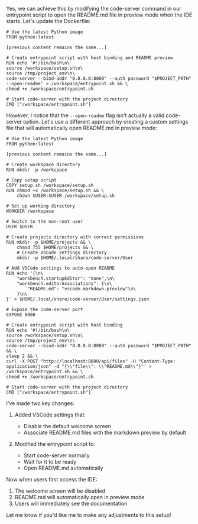 Yes, we can achieve this by modifying the code-server command in our entrypoint script to open the README.md file in preview mode when the IDE starts. Let's update the Dockerfile:

```dockerfile:Dockerfile
# Use the latest Python image
FROM python:latest

[previous content remains the same...]

# Create entrypoint script with host binding and README preview
RUN echo '#!/bin/bash\n\
source /workspace/setup.sh\n\
source /tmp/project_env\n\
code-server --bind-addr "0.0.0.0:8080" --auth password "$PROJECT_PATH" --open-readme' > /workspace/entrypoint.sh && \
chmod +x /workspace/entrypoint.sh

# Start code-server with the project directory
CMD ["/workspace/entrypoint.sh"]
```
However, I notice that the `--open-readme` flag isn't actually a valid code-server option. Let's use a different approach by creating a custom settings file that will automatically open README.md in preview mode:

```dockerfile:Dockerfile
# Use the latest Python image
FROM python:latest

[previous content remains the same...]

# Create workspace directory
RUN mkdir -p /workspace

# Copy setup script
COPY setup.sh /workspace/setup.sh
RUN chmod +x /workspace/setup.sh && \
    chown $USER:$USER /workspace/setup.sh

# Set up working directory
WORKDIR /workspace

# Switch to the non-root user
USER $USER

# Create projects directory with correct permissions
RUN mkdir -p $HOME/projects && \
    chmod 755 $HOME/projects && \
    # Create VSCode settings directory
    mkdir -p $HOME/.local/share/code-server/User

# Add VSCode settings to auto-open README
RUN echo '{\n\
    "workbench.startupEditor": "none",\n\
    "workbench.editorAssociations": {\n\
        "README.md": "vscode.markdown.preview"\n\
    }\n\
}' > $HOME/.local/share/code-server/User/settings.json

# Expose the code-server port
EXPOSE 8080

# Create entrypoint script with host binding
RUN echo '#!/bin/bash\n\
source /workspace/setup.sh\n\
source /tmp/project_env\n\
code-server --bind-addr "0.0.0.0:8080" --auth password "$PROJECT_PATH" && \
sleep 2 && \
curl -X POST "http://localhost:8080/api/files" -H "Content-Type: application/json" -d "{\\"file\\": \\"README.md\\"}"' > /workspace/entrypoint.sh && \
chmod +x /workspace/entrypoint.sh

# Start code-server with the project directory
CMD ["/workspace/entrypoint.sh"]
```
I've made two key changes:

1. Added VSCode settings that:
   - Disable the default welcome screen
   - Associate README.md files with the markdown preview by default

2. Modified the entrypoint script to:
   - Start code-server normally
   - Wait for it to be ready
   - Open README.md automatically

Now when users first access the IDE:
1. The welcome screen will be disabled
2. README.md will automatically open in preview mode
3. Users will immediately see the documentation

Let me know if you'd like me to make any adjustments to this setup!
